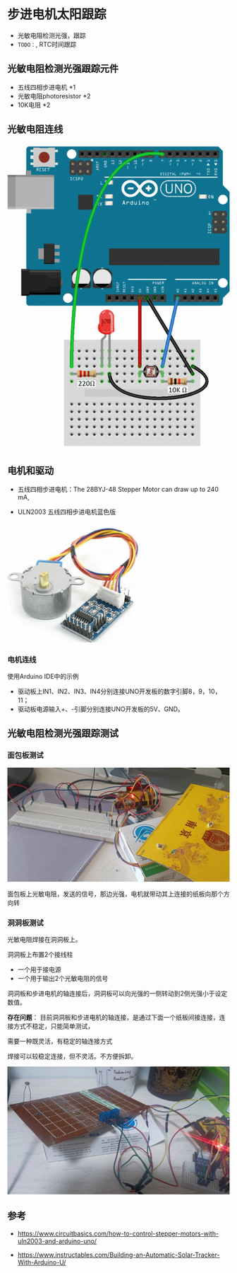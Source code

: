 # 步进电机太阳跟踪

* 光敏电阻检测光强，跟踪
* `TODO：`, RTC时间跟踪

##  光敏电阻检测光强跟踪元件

* 五线四相步进电机 *1
* 光敏电阻photoresistor *2
* 10K电阻 *2

## 光敏电阻连线

![](./img/Photoresistor-and-LED-WIRING-DIAGRAM-2-610x838.png)


## 电机和驱动

* 五线四相步进电机：The 28BYJ-48 Stepper Motor can draw up to 240 mA, 

* ULN2003 五线四相步进电机蓝色版

![](img/ULN-Driver1-1-300x272.png)

### 电机连线

使用Arduino IDE中的示例

* 驱动板上IN1、IN2、IN3、IN4分别连接UNO开发板的数字引脚8，9，10，11；
* 驱动板电源输入+、-引脚分别连接UNO开发板的5V、GND。

## 光敏电阻检测光强跟踪测试

### 面包板测试

![](img/stepper_motor_solar_tracer.jpg)

面包板上光敏电阻，发送的信号，那边光强，电机就带动其上连接的纸板向那个方向转

### 洞洞板测试

光敏电阻焊接在洞洞板上。

洞洞板上布置2个接线柱

* 一个用于接电源
* 一个用于输出2个光敏电阻的信号

洞洞板和步进电机的轴连接后，洞洞板可以向光强的一侧转动到2侧光强小于设定数值。

**存在问题**： 目前洞洞板和步进电机的轴连接，是通过下面一个纸板间接连接，连接方式不稳定，只能简单测试，

需要一种既灵活，有稳定的轴连接方式

焊接可以较稳定连接，但不灵活。不方便拆卸。

![](img/stepper_motor_solar_tracer_multiboard.jpg)

##  参考

* https://www.circuitbasics.com/how-to-control-stepper-motors-with-uln2003-and-arduino-uno/

* https://www.instructables.com/Building-an-Automatic-Solar-Tracker-With-Arduino-U/